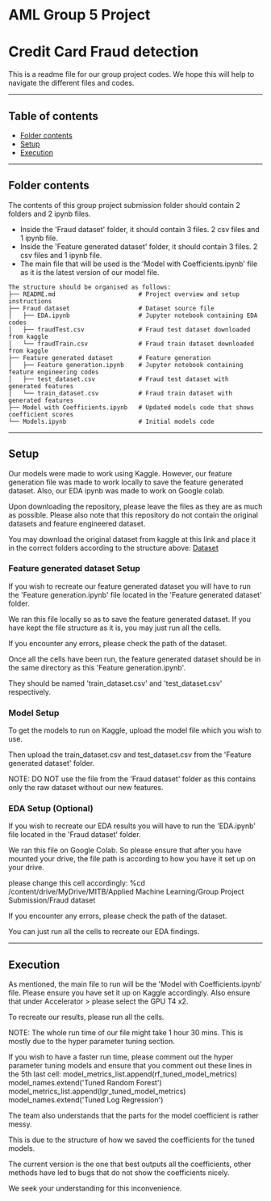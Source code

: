 # AML Group 5 Project
# Credit Card Fraud detection 

This is a readme file for our group project codes. We hope this will help to navigate the different files and codes. 

--------------------------------------------------------------

## Table of contents

- [Folder contents](#contents)
- [Setup](#setup)
- [Execution](#execution)

--------------------------------------------------------------

## Folder contents
The contents of this group project submission folder should contain 2 folders and 2 ipynb files.
- Inside the 'Fraud dataset' folder, it should contain 3 files. 2 csv files and 1 ipynb file.
- Inside the 'Feature generated dataset' folder, it should contain 3 files. 2 csv files and 1 ipynb file.
- The main file that will be used is the 'Model with Coefficients.ipynb' file as it is the latest version of our model file.
```
The structure should be organised as follows:
├── README.md                       # Project overview and setup instructions
├── Fraud dataset                   # Dataset source file
│   ├── EDA.ipynb                   # Jupyter notebook containing EDA codes
│   ├── fraudTest.csv               # Fraud test dataset downloaded from kaggle
│   └── fraudTrain.csv              # Fraud train dataset downloaded from kaggle
├── Feature generated dataset       # Feature generation
│   ├── Feature generation.ipynb    # Jupyter notebook containing feature engineering codes
│   ├── test_dataset.csv            # Fraud test dataset with generated features
│   └── train_dataset.csv           # Fraud train dataset with generated features
├── Model with Coefficients.ipynb   # Updated models code that shows coefficient scores
└── Models.ipynb                    # Initial models code
```
--------------------------------------------------------------

## Setup
Our models were made to work using Kaggle. 
However, our feature generation file was made to work locally to save the feature generated dataset. 
Also, our EDA ipynb was made to work on Google colab. 

Upon downloading the repository, please leave the files as they are as much as possible.
Please also note that this repository do not contain the original datasets and feature engineered dataset.

You may download the original dataset from kaggle at this link and place it in the correct folders according to the structure above:
[Dataset](https://www.kaggle.com/datasets/kartik2112/fraud-detection)

### Feature generated dataset Setup
If you wish to recreate our feature generated dataset you will have to run the 'Feature generation.ipynb' file located in the 'Feature generated dataset' folder.

We ran this file locally so as to save the feature generated dataset.
If you have kept the file structure as it is, you may just run all the cells.

If you encounter any errors, please check the path of the dataset.

Once all the cells have been run, the feature generated dataset should be in the same directory as this 'Feature generation.ipynb'.

They should be named 'train_dataset.csv' and 'test_dataset.csv' respectively.

### Model Setup
To get the models to run on Kaggle, upload the model file which you wish to use. 

Then upload the train_dataset.csv and test_dataset.csv from the 'Feature generated dataset' folder.

NOTE: DO NOT use the file from the 'Fraud dataset' folder as this contains only the raw dataset without our new features. 

### EDA Setup (Optional)
If you wish to recreate our EDA results you will have to run the 'EDA.ipynb' file located in the 'Fraud dataset' folder.

We ran this file on Google Colab. So please ensure that after you have mounted your drive, the file path is according to how you have it set up on your drive.

please change this cell accordingly: %cd /content/drive/MyDrive/MITB/Applied Machine Learning/Group Project Submission/Fraud dataset

If you encounter any errors, please check the path of the dataset.

You can just run all the cells to recreate our EDA findings.

--------------------------------------------------------------

## Execution
As mentioned, the main file to run will be the 'Model with Coefficients.ipynb' file. Please ensure you have set it up on Kaggle accordingly.
Also ensure that under Accelerator > please select the GPU T4 x2.

To recreate our results, please run all the cells. 

NOTE: The whole run time of our file might take 1 hour 30 mins. This is mostly due to the hyper parameter tuning section. 

If you wish to have a faster run time, please comment out the hyper parameter tuning models and ensure that you comment out these lines in the 5th last cell:
model_metrics_list.append(rf_tuned_model_metrics)
model_names.extend('Tuned Random Forest')
model_metrics_list.append(lgr_tuned_model_metrics)
model_names.extend('Tuned Log Regression')

The team also understands that the parts for the model coefficient is rather messy. 

This is due to the structure of how we saved the coefficients for the tuned models.

The current version is the one that best outputs all the coefficients, other methods have led to bugs that do not show the coefficients nicely.

We seek your understanding for this inconvenience. 


